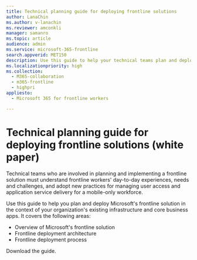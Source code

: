```yaml
---
title: Technical planning guide for deploying frontline solutions
author: LanaChin
ms.author: v-lanachin
ms.reviewer: amconkli
manager: samanro
ms.topic: article
audience: admin
ms.service: microsoft-365-frontline
search.appverid: MET150
description: Use this guide to help your technical teams plan and deploy Microsoft’s frontline solution in the context of your organization’s existing deployment infrastructure and core business apps.
ms.localizationpriority: high
ms.collection: 
  - M365-collaboration
  - m365-frontline
  - highpri
appliesto: 
  - Microsoft 365 for frontline workers

---
```


# Technical planning guide for deploying frontline solutions (white paper)

Technical teams who are involved in planning and implementing a frontline solution must understand frontline workers' day-to-day experiences, needs and challenges, and adopt new practices for managing user access and application service delivery for a mobile-only workforce.

Use this guide to help you plan and deploy Microsoft's frontline solution in the context of your organization's existing infrastructure and core business apps. It covers the following areas:

- Overview of Microsoft's frontline solution
- Frontline deployment architecture
- Frontline deployment process

Download the guide.